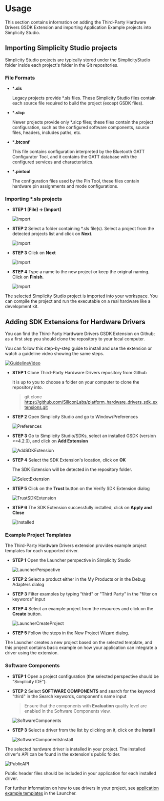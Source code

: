 # Usage
This section contains information on adding the Third-Party Hardware Drivers GSDK Extension and importing Application Example projects into Simplicity Studio.

## Importing Simplicity Studio projects
Simplicity Studio projects are typically stored under the SimplicityStudio folder inside each project's folder in the Git repositories.

### File Formats

* ***.sls**

  Legacy projects provide *.sls files. These Simplicity Studio files contain each source file required to build the project (except GSDK files).

* ***.slcp**
  
  Newer projects provide only *.slcp files; these files contain the project configuration, such as the configured software components, source files, headers, includes paths, etc.

* ***.btconf**

    This file contains configuration interpreted by the Bluetooth GATT Configurator Tool, and it contains the GATT database with the configured services and characteristics.
* ***.pintool**

    The configuration files used by the Pin Tool, these files contain hardware pin assignments and mode configurations.

### Importing *.sls projects

* **STEP 1** **[File] -> [Import]**

  ![Import](doc/studio/import.png)

* **STEP 2** Select a folder containing *.sls file(s). Select a project from the detected projects list and click on **Next**.

  ![Import](doc/studio/import-browse.png)

* **STEP 3** Click on **Next**
  
  ![Import](doc/studio/import-finish.png)

* **STEP 4** Type a name to the new project or keep the original naming. Click on **Finish**.

  ![Import](doc/studio/import-last-screen.png)

The selected Simplicity Studio project is imported into your workspace. You can compile the project and run the executable on a real hardware like a development kit.

## Adding SDK Extensions for Hardware Drivers

You can find the Third-Party Hardware Drivers GSDK Extension on Github; as a first step you should clone the repository to your local computer.


You can follow this step-by-step guide to install and use the extension or watch a guideline video showing the same steps.

[![GuidelineVideo](doc/studio/sdke/sdke-demo-video.png)](https://www.brainshark.com/1/player/siliconlabs?pi=zHTzL3vkCziZVJz0&r3f1=)


* **STEP 1** Clone Third-Party Hardware Drivers repository from Github

  It is up to you to choose a folder on your computer to clone the repository into.

  > git clone https://github.com/SiliconLabs/platform_hardware_drivers_sdk_extensions.git


* **STEP 2** Open Simplicity Studio and go to Window/Preferences

  ![Preferences](doc/studio/sdke/preferences.png)

* **STEP 3** Go to Simplicity Studio/SDKs, select an installed GSDK (version >=4.2.0), and click on **Add Extension**

  ![AddSDKExtension](doc/studio/sdke/sdks.png)

* **STEP 4** Select the SDK Extension's location, click on **OK**

  The SDK Extension will be detected in the repository folder.

  ![SelectExtension](doc/studio/sdke/add-extension.png)

* **STEP 5** Click on the **Trust** button on the Verify SDK Extension dialog

  ![TrustSDKExtension](doc/studio/sdke/sdke-trust.png)

* **STEP 6** The SDK Extension successfully installed, click on **Apply and Close**

  ![Installed](doc/studio/sdke/installed.png)

### Example Project Templates

The Third-Party Hardware Drivers extension provides example project templates for each supported driver.

* **STEP 1** Open the Launcher perspective in Simplicity Studio

  ![LauncherPerspective](doc/studio/sdke/launcher.png)

* **STEP 2** Select a product either in the My Products or in the Debug Adapters dialog

* **STEP 3** Filter examples by typing "third" or "Third Party" in the "filter on keywords" input 
* **STEP 4** Select an example project from the resources and click on the **Create** button.

  ![LauncherCreateProject](doc/studio/sdke/launcher-examples.png)

* **STEP 5** Follow the steps in the New Project Wizard dialog. 

The Launcher creates a new project based on the selected template, and this project contains basic example on how your application can integrate a driver using the extension.


### Software Components

* **STEP 1** Open a project configuration (the selected perspective should be "Simplicity IDE").

* **STEP 2** Select **SOFTWARE COMPONENTS** and search for the keyword "third" in the Search keywords, component's name input

  > Ensure that the components with **Evaluation** quality level are enabled in the Software Components view.

  ![SoftwareComponents](doc/studio/sdke/sw-components.png)


* **STEP 3** Select a driver from the list by clicking on it, click on the **Install**

  ![SoftwareComponentsInstall](doc/studio/sdke/sw-components-installed.png)

The selected hardware driver is installed in your project. The installed driver's API can be found in the extension's public folder.

  ![PublicAPI](doc/studio/sdke/driver-api.png)

Public header files should be included in your application for each installed driver.

For further information on how to use drivers in your project, see [application example templates](#example-project-templates) in the Launcher.
